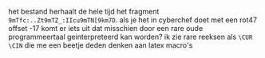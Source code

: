 het bestand herhaalt de hele tijd het fragment `9mTfc:..Zt9mTZ_:IIcu9mTN[9km7D`. als je het in cyberchef doet met een rot47 offset -17 komt er iets uit dat misschien door een rare oude programmeertaal geinterpreteerd kan worden? ik zie rare reeksen als `\CUR` `\CIN` die me een beetje deden denken aan latex macro's
